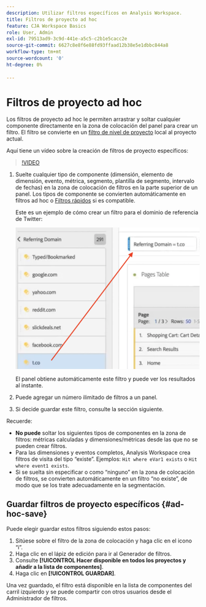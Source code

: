 ```yaml
---
description: Utilizar filtros específicos en Analysis Workspace.
title: Filtros de proyecto ad hoc
feature: CJA Workspace Basics
role: User, Admin
exl-id: 79513ad9-3c9d-441e-a5c5-c2b1e5cacc2e
source-git-commit: 6627c8e8f6e88fd93ffaad12b38e5e1dbbc844a8
workflow-type: tm+mt
source-wordcount: '0'
ht-degree: 0%

---
```


# Filtros de proyecto ad hoc

Los filtros de proyecto ad hoc le permiten arrastrar y soltar cualquier componente directamente en la zona de colocación del panel para crear un filtro. El filtro se convierte en un [filtro de nivel de proyecto](https://experienceleague.adobe.com/docs/analytics-platform/using/cja-components/cja-filters/quick-filters.html?lang=es) local al proyecto actual.

Aquí tiene un vídeo sobre la creación de filtros de proyecto específicos:

>[!VIDEO](https://video.tv.adobe.com/v/23978/?quality=12)


1. Suelte cualquier tipo de componente (dimensión, elemento de dimensión, evento, métrica, segmento, plantilla de segmento, intervalo de fechas) en la zona de colocación de filtros en la parte superior de un panel. Los tipos de componente se convierten automáticamente en filtros ad hoc o [Filtros rápidos](/help/components/filters/quick-filters.md) si es compatible.

   Este es un ejemplo de cómo crear un filtro para el dominio de referencia de Twitter:

   ![](assets/ad-hoc1.png)

   El panel obtiene automáticamente este filtro y puede ver los resultados al instante.

1. Puede agregar un número ilimitado de filtros a un panel.
1. Si decide guardar este filtro, consulte la sección siguiente.

Recuerde:

* **No puede** soltar los siguientes tipos de componentes en la zona de filtros: métricas calculadas y dimensiones/métricas desde las que no se pueden crear filtros.
* Para las dimensiones y eventos completos, Analysis Workspace crea filtros de visita del tipo “existe”. Ejemplos: `Hit where eVar1 exists` o `Hit where event1 exists`.
* Si se suelta sin especificar o como “ninguno” en la zona de colocación de filtros, se convierten automáticamente en un filtro “no existe”, de modo que se los trate adecuadamente en la segmentación.

## Guardar filtros de proyecto específicos {#ad-hoc-save}

Puede elegir guardar estos filtros siguiendo estos pasos:

1. Sitúese sobre el filtro de la zona de colocación y haga clic en el icono “i”.
1. Haga clic en el lápiz de edición para ir al Generador de filtros.
1. Consulte **[!UICONTROL Hacer disponible en todos los proyectos y añadir a la lista de componentes]**.
1. Haga clic en **[!UICONTROL GUARDAR]**.

Una vez guardado, el filtro está disponible en la lista de componentes del carril izquierdo y se puede compartir con otros usuarios desde el Administrador de filtros.

